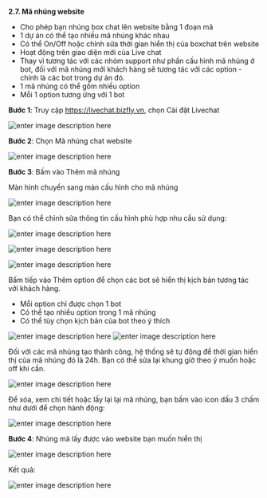 
**2.7. Mã nhúng website**

- Cho phép bạn nhúng box chat lên website bằng 1 đoạn mã 
- 1 dự án có thể tạo nhiều mã nhúng khác nhau 
- Có thể On/Off hoặc chỉnh sửa thời gian hiển thị của boxchat trên website
- Hoạt động trên giao diện mới của Live chat
- Thay vì tương tác với các nhóm support như phần cấu hình mã nhúng ở bot, đối với mã nhúng mới khách hàng sẽ tương tác với các option - chính là các bot trong dự án đó.
- 1 mã nhúng có thể gồm nhiều option
- Mỗi 1 option tương ứng với 1 bot

**Bước 1**: Truy cập https://livechat.bizfly.vn, chọn Cài đặt Livechat 

![enter image description here](https://static8.muarecdn.com/original/muare/images/2020/09/22/5735880_screenshot-11.jpg)

**Bước 2**: Chọn Mã nhúng chat website

![enter image description here](https://static8.muarecdn.com/original/muare/images/2020/09/22/5735905_13.jpg)

**Bước 3**: Bấm vào Thêm mã nhúng 

Màn hình chuyển sang màn cấu hình cho mã nhúng

![enter image description here](https://static8.muarecdn.com/original/muare/images/2020/09/22/5735910_14.jpg)

Bạn có thể chỉnh sửa thông tin cấu hình phù hợp nhu cầu sử dụng:

![enter image description here](https://static8.muarecdn.com/original/muare/images/2020/09/22/5735912_15.jpg)

![enter image description here](https://static8.muarecdn.com/original/muare/images/2020/09/22/5736364_25.jpg)

![enter image description here](https://static8.muarecdn.com/original/muare/images/2020/09/22/5735913_16.jpg)

Bấm tiếp vào Thêm option để chọn các bot sẽ hiển thị kịch bản tương tác với khách hàng.

 - Mỗi option chỉ được chọn 1 bot
 - Có thể tạo nhiều option trong 1 mã nhúng
 - Có thể tùy chọn kịch bản của bot theo ý thích
 
![enter image description here](https://static8.muarecdn.com/original/muare/images/2020/09/22/5735958_17.jpg)
![enter image description here](https://static8.muarecdn.com/original/muare/images/2020/09/22/5735963_18.jpg)

Đối với các mã nhúng tạo thành công, hệ thống sẽ tự động để thời gian hiển thị của mã nhúng đó là 24h. Bạn có thể sửa lại khung giờ theo ý muốn hoặc off khi cần.

![enter image description here](https://static8.muarecdn.com/original/muare/images/2020/09/22/5736337_22.jpg)

Để xóa, xem chi tiết hoặc lấy lại lại mã nhúng, bạn bấm vào icon dấu 3 chấm như dưới để chọn hành động:

![enter image description here](https://static8.muarecdn.com/original/muare/images/2020/09/22/5736342_23.jpg)

**Bước 4**: Nhúng mã lấy được vào website bạn muốn hiển thị

![enter image description here](https://static8.muarecdn.com/original/muare/images/2020/09/22/5736304_21.jpg)

Kết quả: 

![enter image description here](https://static8.muarecdn.com/original/muare/images/2020/09/22/5736344_24.jpg)